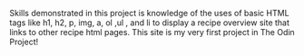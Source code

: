 Skills demonstrated in this project is knowledge of the uses of basic HTML tags like h1, h2, p, img, a, ol ,ul , and li to display a recipe overview site that links to other recipe html pages. This site is my very first project in The Odin Project!
